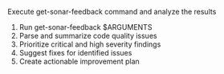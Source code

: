 Execute get-sonar-feedback command and analyze the results
1. Run get-sonar-feedback $ARGUMENTS
2. Parse and summarize code quality issues
3. Prioritize critical and high severity findings
4. Suggest fixes for identified issues
5. Create actionable improvement plan